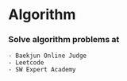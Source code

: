 # Algorithm 
### Solve algorithm problems at <br>
    - Baekjun Online Judge
    - Leetcode
    - SW Expert Academy

